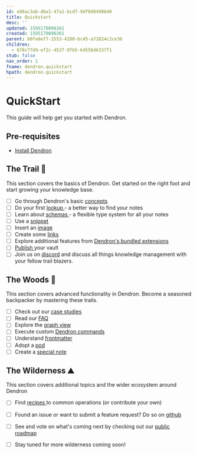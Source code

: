 ```yaml
---
id: e86ac3ab-dbe1-47a1-bcd7-9df0d0490b40
title: Quickstart
desc: ''
updated: 1595170096361
created: 1595170096361
parent: b0fe6ef7-1553-4280-bc45-a71824c2ce36
children:
  - 678c77d9-ef2c-4537-97b5-64556d6337f1
stub: false
nav_order: 1
fname: dendron.quickstart
hpath: dendron.quickstart
---
```

# QuickStart

This guide will help get you started with Dendron. 

## Pre-requisites

- [Install Dendron ](d95b93bf-5e6f-4dd0-b7d7-c8e29e061876)
  <!-- - Get familiar with the [basics](https://code.visualstudio.com/docs/editor/codebasics) of VSCode, an open source [IDE](https://www.codecademy.com/articles/what-is-an-ide) from Microsoft (and what Dendron is built on top of)  -->

## The Trail 🥾

This section covers the basics of Dendron. Get started on the right foot and start growing your knowledge base. 

- [ ] Go through Dendron's basic [concepts ](c6fd6bc4-7f75-4cbb-8f34-f7b99bfe2d50)
- [ ] Do your first [lookup ](a7c3a810-28c8-4b47-96a6-8156b1524af3) - a better way to find your notes
- [ ] Learn about [schemas ](c5e5adde-5459-409b-b34d-a0d75cbb1052) - a flexible type system for all your notes
- [ ] Use a [snippet ](9eca1992-7540-4d9d-97fb-328b27748b2c)
- [ ] Insert an [image ](a91fd8da-6895-49fe-8164-a17acd8d9a17)
- [ ] Create some [links ](3472226a-ff3c-432d-bf5d-10926f39f6c2)
- [ ] Explore additional features from [Dendron's bundled extensions ](301e4129-6933-4be7-a4bd-8125171360d8)
- [ ] [Publish ](73d395c9-5041-4d0d-9db7-080d9586136e) your vault 
- [ ] Join us on [discord](https://discord.com/invite/6j85zNX) and discuss all things knowledge management with your fellow trail blazers.

## The Woods 🌲

This section covers advanced functionality in Dendron. Become a seasoned backpacker by mastering these trails.

- [ ] Check out our [case studies ](34ee4bcf-60e9-4031-a4c0-26113b5acb80)
- [ ] Read our [FAQ ](683740e3-70ce-4a47-a1f4-1f140e80b558)
- [ ] Explore the [graph view ](587e6d62-3c5b-49b0-aedc-02f62f0448e6)
- [ ] Execute custom [Dendron commands ](eea2b078-1acc-4071-a14e-18299fc28f47)
- [ ] Understand [frontmatter ](ffec2853-c0e0-4165-a368-339db12c8e4b)
- [ ] Adopt a [pod ](66727a39-d0a7-449b-a10d-f6c438185d7f)
- [ ] Create a [special note ](5c213aa6-e4ba-49e8-85c5-1bdcb33ce202)

## The Wilderness ⛰️

This section covers additional topics and the wider ecosystem around Dendron

- [ ] Find [recipes ](401c5889-20ae-4b3a-8468-269def4b4865) to common operations (or contribute your own)
- [ ] Found an issue or want to submit a feature request? Do so on [github](https://github.com/dendronhq/dendron/issues)
- [ ] See and vote on what's coming next by checking out our [public roadmap](https://github.com/orgs/dendronhq/projects/1)
- [ ] Stay tuned for more wilderness coming soon!

